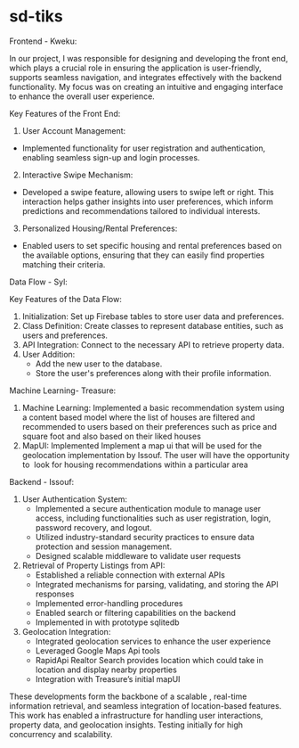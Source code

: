 # sd-tiks


Frontend - Kweku:

In our project, I was responsible for designing and developing the front end, which plays a crucial role in ensuring the application is user-friendly, supports seamless navigation, and integrates effectively with the backend functionality. My focus was on creating an intuitive and engaging interface to enhance the overall user experience.

Key Features of the Front End:

1. User Account Management:
  * Implemented functionality for user registration and authentication, enabling seamless sign-up and login processes.
2. Interactive Swipe Mechanism:
  * Developed a swipe feature, allowing users to swipe left or right. This interaction helps gather insights into user preferences, which inform predictions and recommendations tailored to individual interests.
3. Personalized Housing/Rental Preferences:
  * Enabled users to set specific housing and rental preferences based on the available options, ensuring that they can easily find properties matching their criteria.


Data Flow - Syl:

Key Features of the Data Flow:
1. Initialization: Set up Firebase tables to store user data and preferences.
2. Class Definition: Create classes to represent database entities, such as users and preferences.
3. API Integration: Connect to the necessary API to retrieve property data.
4. User Addition:
    * Add the new user to the database.
    * Store the user's preferences along with their profile information.


Machine Learning- Treasure:

1. Machine Learning: Implemented a basic recommendation system using a content based model where the list of houses are filtered and recommended to users based on their preferences such as price and square foot and also based on their liked houses
2. MapUI: Implemented Implement a map ui that will be used for the geolocation implementation by Issouf. The user will have the opportunity to  look for housing recommendations within a particular area


Backend - Issouf:
1. User Authentication System:
    * Implemented a secure authentication module to manage user access, including functionalities such as user registration, login, password recovery, and logout.
    * Utilized industry-standard security practices to ensure data protection and session management.
    * Designed scalable middleware to validate user requests
2. Retrieval of Property Listings from API:
    * Established a reliable connection with external APIs 
    * Integrated mechanisms for parsing, validating, and storing the API responses 
    * Implemented error-handling procedures
    * Enabled search or filtering capabilities on the backend
    * Implemented in with prototype sqlitedb
3. Geolocation Integration:
    * Integrated geolocation services to enhance the user experience 
    * Leveraged Google Maps Api tools
    * RapidApi Realtor Search provides location which could take in location and display nearby properties
    * Integration with Treasure’s initial mapUI
  

These developments form the backbone of a scalable , real-time information retrieval, and seamless integration of location-based features. This work has enabled a infrastructure for handling user interactions, property data, and geolocation insights. Testing initially for high concurrency and scalability.
